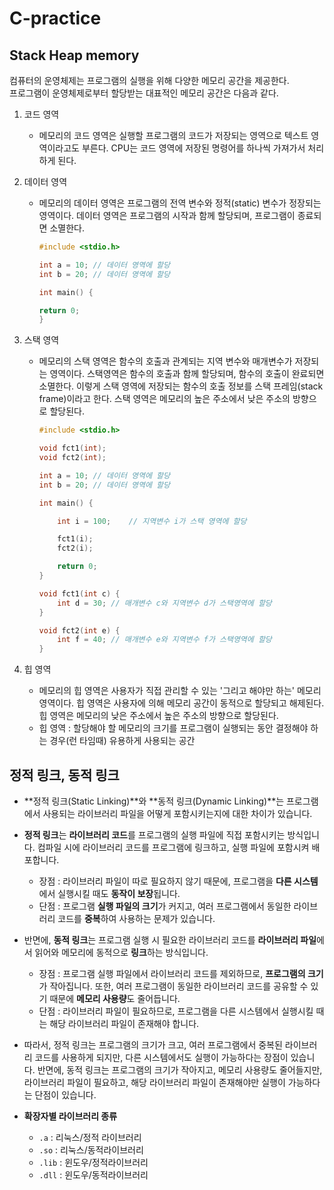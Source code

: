 # C-practice

## Stack Heap memory
컴퓨터의 운영체제는 프로그램의 실행을 위해 다양한 메모리 공간을 제공한다.   
프로그램이 운영체제로부터 할당받는 대표적인 메모리 공간은 다음과 같다.   
1. 코드 영역     
	- 메모리의 코드 영역은 실행할 프로그램의 코드가 저장되는 영역으로 텍스트 영역이라고도 부른다. CPU는 코드 영역에 저장된 명령어를 하나씩 가져가서 처리하게 된다.   

2. 데이터 영역   
	- 메모리의 데이터 영역은 프로그램의 전역 변수와 정적(static) 변수가 정장되는 영역이다.  데이터 영역은 프로그램의 시작과 함께 할당되며, 프로그램이 종료되면 소멸한다.   
		```C
		#include <stdio.h>

		int a = 10;	// 데이터 영역에 할당
		int b = 20;	// 데이터 영역에 할당

		int main() {

		return 0;
		}
		``` 

3. 스택 영역   
	- 메모리의 스택 영역은 함수의 호출과 관계되는 지역 변수와 매개변수가 저장되는 영역이다. 스택영역은 함수의 호출과 함께 할당되며, 함수의 호출이 완료되면 소멸한다. 이렇게 스택 영역에 저장되는 함수의 호출 정보를 스택 프레임(stack frame)이라고 한다. 스택 영역은 메모리의 높은 주소에서 낮은 주소의 방향으로 할당된다.
		```C
		#include <stdio.h>

		void fct1(int);
		void fct2(int);

		int a = 10;	// 데이터 영역에 할당
		int b = 20;	// 데이터 영역에 할당

		int main() {

			int i = 100;	// 지역변수 i가 스택 영역에 할당

			fct1(i);
			fct2(i);

			return 0;
		}

		void fct1(int c) {
			int d = 30;	// 매개변수 c와 지역변수 d가 스택영역에 할당
		}

		void fct2(int e) {
			int f = 40;	// 매개변수 e와 지역변수 f가 스택영역에 할당
		}
		```   

4. 힙 영역   
	- 메모리의 힙 영역은 사용자가 직접 관리할 수 있는 '그리고 해야만 하는' 메모리 영역이다. 힙 영역은 사용자에 의해 메모리 공간이 동적으로 할당되고 해제된다. 힙 영역은 메모리의 낮은 주소에서 높은 주소의 방향으로 할당된다.   
	- 힙 영역 : 할당해야 할 메모리의 크기를 프로그램이 실행되는 동안 결정해야 하는 경우(런 타임때) 유용하게 사용되는 공간   


## 정적 링크, 동적 링크
- **정적 링크(Static Linking)**와 **동적 링크(Dynamic Linking)**는 프로그램에서 사용되는 라이브러리 파일을 어떻게 포함시키는지에 대한 차이가 있습니다.
- **정적 링크**는 **라이브러리 코드**를 프로그램의 실행 파일에 직접 포함시키는 방식입니다. 컴파일 시에 라이브러리 코드를 프로그램에 링크하고, 실행 파일에 포함시켜 배포합니다.
    - 장점 : 라이브러리 파일이 따로 필요하지 않기 때문에, 프로그램을 **다른 시스템**에서 실행시킬 때도 **동작이 보장**됩니다.
    - 단점 : 프로그램 **실행 파일의 크기**가 커지고, 여러 프로그램에서 동일한 라이브러리 코드를 **중복**하여 사용하는 문제가 있습니다.
- 반면에, **동적 링크**는 프로그램 실행 시 필요한 라이브러리 코드를 **라이브러리 파일**에서 읽어와 메모리에 동적으로 **링크**하는 방식입니다.
    - 장점 : 프로그램 실행 파일에서 라이브러리 코드를 제외하므로, **프로그램의 크기**가 작아집니다. 또한, 여러 프로그램이 동일한 라이브러리 코드를 공유할 수 있기 때문에 **메모리 사용량**도 줄어듭니다.
    - 단점 : 라이브러리 파일이 필요하므로, 프로그램을 다른 시스템에서 실행시킬 때는 해당 라이브러리 파일이 존재해야 합니다.
- 따라서, 정적 링크는 프로그램의 크기가 크고, 여러 프로그램에서 중복된 라이브러리 코드를 사용하게 되지만, 다른 시스템에서도 실행이 가능하다는 장점이 있습니다. 반면에, 동적 링크는 프로그램의 크기가 작아지고, 메모리 사용량도 줄어들지만, 라이브러리 파일이 필요하고, 해당 라이브러리 파일이 존재해야만 실행이 가능하다는 단점이 있습니다.   

- **확장자별 라이브러리 종류**
    - `.a` : 리눅스/정적 라이브러리
    - `.so` : 리눅스/동적라이브러리
    - `.lib` : 윈도우/정적라이브러리
    - `.dll` : 윈도우/동적라이브러리
   
<br>    
